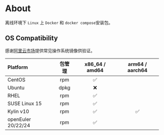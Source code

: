 # About

离线环境下 `Linux` 上 `Docker` 和 `docker compose`安装包。

## OS Compatibility

感谢[阿里云市场](https://market.aliyun.com/products/57742013?page=1)提供常见操作系统镜像供验证。

| Platform           | 包管理  |   x86_64 / amd64   |  arm64 / aarch64   |
|:-------------------|:----:|:------------------:|:------------------:|
| CentOS             | rpm  | :white_check_mark: |                    |
| Ubuntu             | dpkg |        :x:         |                    |
| RHEL               | rpm  | :white_check_mark: |                    |
| SUSE Linux 15      | rpm  | :white_check_mark: |                    |
| Kylin v10          | rpm  | :white_check_mark: | :white_check_mark: |
| openEuler 20/22/24 | rpm  | :white_check_mark: |                    |
